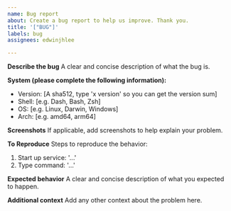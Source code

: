 ```yaml
---
name: Bug report
about: Create a bug report to help us improve. Thank you.
title: '["BUG"]'
labels: bug
assignees: edwinjhlee

---
```


**Describe the bug**
A clear and concise description of what the bug is.


**System (please complete the following information):**
 - Version: [A sha512, type 'x version' so you can get the version sum]
 - Shell: [e.g. Dash, Bash, Zsh]
 - OS: [e.g. Linux, Darwin, Windows]
 - Arch: [e.g. amd64, arm64]


**Screenshots**
If applicable, add screenshots to help explain your problem.


**To Reproduce**
Steps to reproduce the behavior:
1. Start up service: '...'
2. Type command: '...'


**Expected behavior**
A clear and concise description of what you expected to happen.


**Additional context**
Add any other context about the problem here.


